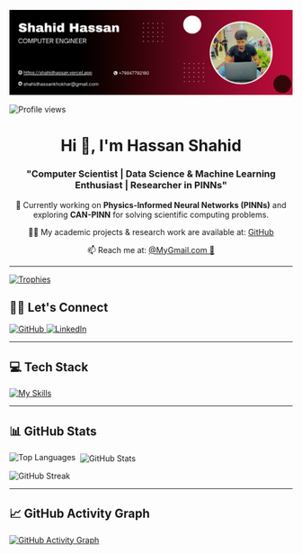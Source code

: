 ![Banner](https://github.com/Markhor072/Markhor072/blob/main/banner.png)

<p align="left">
  <img src="https://komarev.com/ghpvc/?username=Markhor072&label=Profile%20views&color=0e75b6&style=flat" alt="Profile views" />
</p>

<h1 align="center">Hi 👋, I'm Hassan Shahid</h1>
<h3 align="center">"Computer Scientist | Data Science & Machine Learning Enthusiast | Researcher in PINNs"</h3>

<p align="center">
  🔬 Currently working on <b>Physics-Informed Neural Networks (PINNs)</b> and exploring <b>CAN-PINN</b> for solving scientific computing problems.
</p>

<p align="center">
  👨‍💻 My academic projects & research work are available at: <a href="https://github.com/Markhor072" target="_blank">GitHub</a>
</p>

<p align="center">
  📫 Reach me at: <a href="shahidhassankhokhar@gmail.com">@MyGmail.com 📧</a>
</p>

---

<p align="left">
  <a href="https://github.com/ryo-ma/github-profile-trophy">
    <img src="https://github-profile-trophy.vercel.app/?username=Markhor072" alt="Trophies" />
  </a>
</p>

## 🤝🏻 Let's Connect

<div align="left">
  <a href="https://github.com/Markhor072" target="_blank">
    <img src="https://img.shields.io/badge/github-%2324292e.svg?&style=for-the-badge&logo=github&logoColor=white" alt="GitHub" />
  </a>
  <a href="https://www.linkedin.com/in/your-linkedin" target="_blank">
    <img src="https://img.shields.io/badge/linkedin-%231E77B5.svg?&style=for-the-badge&logo=linkedin&logoColor=white" alt="LinkedIn" />
  </a>

</div>

---

## 💻 Tech Stack

[![My Skills](https://skillicons.dev/icons?i=python,matlab,tensorflow,pytorch,sklearn,anaconda,mysql,postgresql,git,github,gitlab,firebase,vscode,raspberrypi)](https://skillicons.dev)

---

## 📊 GitHub Stats

<p>
  <img align="left" src="https://github-readme-stats.vercel.app/api/top-langs?username=Markhor072&show_icons=true&locale=en&layout=compact" alt="Top Languages" />
</p>

<p>&nbsp;
  <img align="center" src="https://github-readme-stats.vercel.app/api?username=Markhor072&show_icons=true&locale=en" alt="GitHub Stats" />
</p>

<p>
  <img src="https://streak-stats.demolab.com/?user=Markhor072" alt="GitHub Streak" />
</p>

---

## 📈 GitHub Activity Graph

[![GitHub Activity Graph](https://github-readme-activity-graph.vercel.app/graph?username=Markhor072&theme=react-dark)](https://github.com/Markhor072/github-readme-activity-graph)
